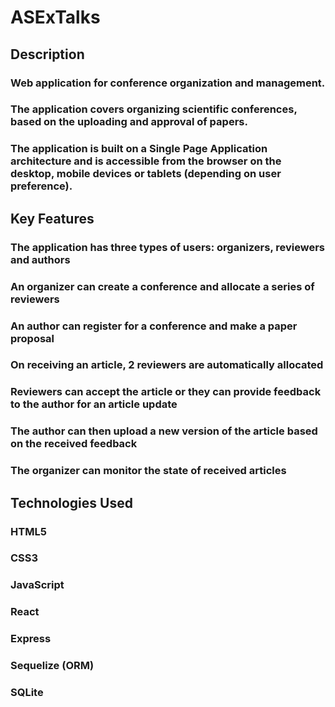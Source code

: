 # ASExTalks
## Description
### Web application for conference organization and management.
### The application covers organizing scientific conferences, based on the uploading and approval of papers.
### The application is built on a Single Page Application architecture and is accessible from the browser on the desktop, mobile devices or tablets (depending on user preference).


## Key Features
### The application has three types of users:  organizers, reviewers and authors
### An organizer can create a conference and allocate a series of reviewers
### An author can register for a conference and make a paper proposal
### On receiving an article, 2 reviewers are automatically allocated
### Reviewers can accept the article or they can provide feedback to the author for an article update
### The author can then upload a new version of the article based on the received feedback
### The organizer can monitor the state of received articles


## Technologies Used
### HTML5
### CSS3
### JavaScript
### React
### Express
### Sequelize (ORM)
### SQLite
